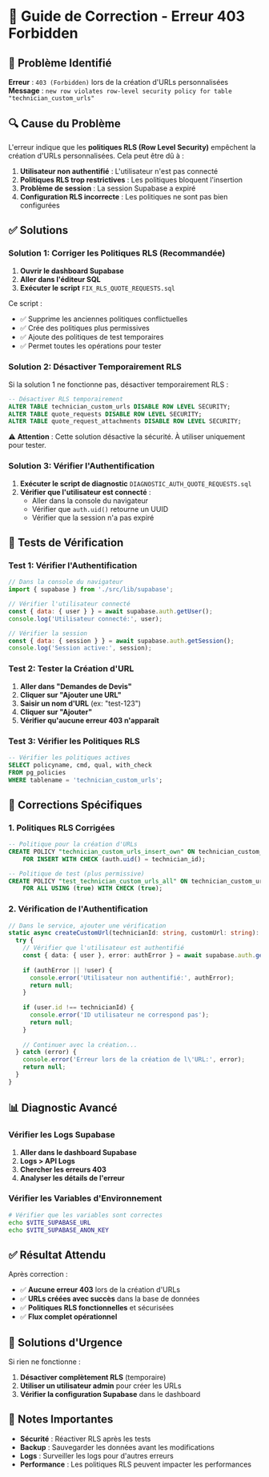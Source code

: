 # 🔧 Guide de Correction - Erreur 403 Forbidden

## 🚨 Problème Identifié

**Erreur** : `403 (Forbidden)` lors de la création d'URLs personnalisées
**Message** : `new row violates row-level security policy for table "technician_custom_urls"`

## 🔍 Cause du Problème

L'erreur indique que les **politiques RLS (Row Level Security)** empêchent la création d'URLs personnalisées. Cela peut être dû à :

1. **Utilisateur non authentifié** : L'utilisateur n'est pas connecté
2. **Politiques RLS trop restrictives** : Les politiques bloquent l'insertion
3. **Problème de session** : La session Supabase a expiré
4. **Configuration RLS incorrecte** : Les politiques ne sont pas bien configurées

## ✅ Solutions

### Solution 1: Corriger les Politiques RLS (Recommandée)

1. **Ouvrir le dashboard Supabase**
2. **Aller dans l'éditeur SQL**
3. **Exécuter le script** `FIX_RLS_QUOTE_REQUESTS.sql`

Ce script :
- ✅ Supprime les anciennes politiques conflictuelles
- ✅ Crée des politiques plus permissives
- ✅ Ajoute des politiques de test temporaires
- ✅ Permet toutes les opérations pour tester

### Solution 2: Désactiver Temporairement RLS

Si la solution 1 ne fonctionne pas, désactiver temporairement RLS :

```sql
-- Désactiver RLS temporairement
ALTER TABLE technician_custom_urls DISABLE ROW LEVEL SECURITY;
ALTER TABLE quote_requests DISABLE ROW LEVEL SECURITY;
ALTER TABLE quote_request_attachments DISABLE ROW LEVEL SECURITY;
```

⚠️ **Attention** : Cette solution désactive la sécurité. À utiliser uniquement pour tester.

### Solution 3: Vérifier l'Authentification

1. **Exécuter le script de diagnostic** `DIAGNOSTIC_AUTH_QUOTE_REQUESTS.sql`
2. **Vérifier que l'utilisateur est connecté** :
   - Aller dans la console du navigateur
   - Vérifier que `auth.uid()` retourne un UUID
   - Vérifier que la session n'a pas expiré

## 🧪 Tests de Vérification

### Test 1: Vérifier l'Authentification
```javascript
// Dans la console du navigateur
import { supabase } from './src/lib/supabase';

// Vérifier l'utilisateur connecté
const { data: { user } } = await supabase.auth.getUser();
console.log('Utilisateur connecté:', user);

// Vérifier la session
const { data: { session } } = await supabase.auth.getSession();
console.log('Session active:', session);
```

### Test 2: Tester la Création d'URL
1. **Aller dans "Demandes de Devis"**
2. **Cliquer sur "Ajouter une URL"**
3. **Saisir un nom d'URL** (ex: "test-123")
4. **Cliquer sur "Ajouter"**
5. **Vérifier qu'aucune erreur 403 n'apparaît**

### Test 3: Vérifier les Politiques RLS
```sql
-- Vérifier les politiques actives
SELECT policyname, cmd, qual, with_check
FROM pg_policies 
WHERE tablename = 'technician_custom_urls';
```

## 🔧 Corrections Spécifiques

### 1. **Politiques RLS Corrigées**
```sql
-- Politique pour la création d'URLs
CREATE POLICY "technician_custom_urls_insert_own" ON technician_custom_urls
    FOR INSERT WITH CHECK (auth.uid() = technician_id);

-- Politique de test (plus permissive)
CREATE POLICY "test_technician_custom_urls_all" ON technician_custom_urls
    FOR ALL USING (true) WITH CHECK (true);
```

### 2. **Vérification de l'Authentification**
```typescript
// Dans le service, ajouter une vérification
static async createCustomUrl(technicianId: string, customUrl: string): Promise<any> {
  try {
    // Vérifier que l'utilisateur est authentifié
    const { data: { user }, error: authError } = await supabase.auth.getUser();
    
    if (authError || !user) {
      console.error('Utilisateur non authentifié:', authError);
      return null;
    }
    
    if (user.id !== technicianId) {
      console.error('ID utilisateur ne correspond pas');
      return null;
    }
    
    // Continuer avec la création...
  } catch (error) {
    console.error('Erreur lors de la création de l\'URL:', error);
    return null;
  }
}
```

## 📊 Diagnostic Avancé

### Vérifier les Logs Supabase
1. **Aller dans le dashboard Supabase**
2. **Logs > API Logs**
3. **Chercher les erreurs 403**
4. **Analyser les détails de l'erreur**

### Vérifier les Variables d'Environnement
```bash
# Vérifier que les variables sont correctes
echo $VITE_SUPABASE_URL
echo $VITE_SUPABASE_ANON_KEY
```

## ✅ Résultat Attendu

Après correction :
- ✅ **Aucune erreur 403** lors de la création d'URLs
- ✅ **URLs créées avec succès** dans la base de données
- ✅ **Politiques RLS fonctionnelles** et sécurisées
- ✅ **Flux complet opérationnel**

## 🚨 Solutions d'Urgence

Si rien ne fonctionne :

1. **Désactiver complètement RLS** (temporaire)
2. **Utiliser un utilisateur admin** pour créer les URLs
3. **Vérifier la configuration Supabase** dans le dashboard

## 📝 Notes Importantes

- **Sécurité** : Réactiver RLS après les tests
- **Backup** : Sauvegarder les données avant les modifications
- **Logs** : Surveiller les logs pour d'autres erreurs
- **Performance** : Les politiques RLS peuvent impacter les performances
